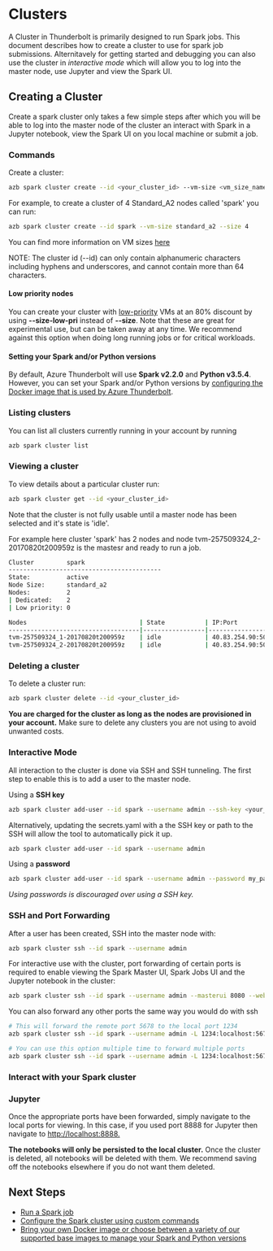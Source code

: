 # Clusters
A Cluster in Thunderbolt is primarily designed to run Spark jobs. This document describes how to create a cluster
to use for spark job submissions. Alternitavely for getting started and debugging you can also use the cluster
in _interactive mode_ which will allow you to log into the master node, use Jupyter and view the Spark UI.

## Creating a Cluster
Create a spark cluster only takes a few simple steps after which you will be
able to log into the master node of the cluster an interact with Spark in a
Jupyter notebook, view the Spark UI on you local machine or submit a job.

### Commands
Create a cluster:

```sh
azb spark cluster create --id <your_cluster_id> --vm-size <vm_size_name> --size <number_of_nodes>
```

For example, to create a cluster of 4 Standard_A2 nodes called 'spark' you can run:
```sh
azb spark cluster create --id spark --vm-size standard_a2 --size 4
```

You can find more information on VM sizes [here](https://docs.microsoft.com/en-us/azure/virtual-machines/linux/sizes)

NOTE: The cluster id (--id) can only contain alphanumeric characters including hyphens and underscores, and cannot contain more than 64 characters.

#### Low priority nodes
You can create your cluster with [low-priority](https://docs.microsoft.com/en-us/azure/batch/batch-low-pri-vms) VMs at an 80% discount by using **--size-low-pri** instead of **--size**. Note that these are great for experimental use, but can be taken away at any time. We recommend against this option when doing long running jobs or for critical workloads.

#### Setting your Spark and/or Python versions
By default, Azure Thunderbolt will use **Spark v2.2.0** and **Python v3.5.4**. However, you can set your Spark and/or Python versions by [configuring the Docker image that is used by Azure Thunderbolt](./12-docker-image.md).

### Listing clusters
You can list all clusters currently running in your account by running

```sh
azb spark cluster list
```

### Viewing a cluster
To view details about a particular cluster run:

```sh
azb spark cluster get --id <your_cluster_id>
```

Note that the cluster is not fully usable until a master node has been selected and it's state is 'idle'.

For example here cluster 'spark' has 2 nodes and node tvm-257509324_2-20170820t200959z is the mastesr and ready to run a job.

```sh
Cluster         spark
------------------------------------------
State:          active
Node Size:      standard_a2
Nodes:          2
| Dedicated:    2
| Low priority: 0

Nodes                               | State           | IP:Port              | Master
------------------------------------|-----------------|----------------------|--------
tvm-257509324_1-20170820t200959z    | idle            | 40.83.254.90:50001   |
tvm-257509324_2-20170820t200959z    | idle            | 40.83.254.90:50000   | *
```

### Deleting a cluster
To delete a cluster run:

```sh
azb spark cluster delete --id <your_cluster_id>
```

__You are charged for the cluster as long as the nodes are provisioned in your account.__ Make sure to delete any clusters you are not using to avoid unwanted costs.

### Interactive Mode
All interaction to the cluster is done via SSH and SSH tunneling. The first step to enable this is to add
a user to the master node.

Using a __SSH key__
```sh
azb spark cluster add-user --id spark --username admin --ssh-key <your_key_OR_path_to_key>
```

Alternatively, updating the secrets.yaml with a the SSH key or path to the SSH will allow the tool to automatically
pick it up.

```sh
azb spark cluster add-user --id spark --username admin
```

Using a __password__
```sh
azb spark cluster add-user --id spark --username admin --password my_password
```

_Using passwords is discouraged over using a SSH key._

### SSH and Port Forwarding
After a user has been created, SSH into the master node with:

```sh
azb spark cluster ssh --id spark --username admin
```

For interactive use with the cluster, port forwarding of certain ports is required to enable viewing the Spark Master UI,
Spark Jobs UI and the Jupyter notebook in the cluster:

```sh
azb spark cluster ssh --id spark --username admin --masterui 8080 --webui 4040 --jupyter 8888
```

You can also forward any other ports the same way you would do with ssh

```sh
# This will forward the remote port 5678 to the local port 1234
azb spark cluster ssh --id spark --username admin -L 1234:localhost:5678

# You can use this option multiple time to forward multiple ports
azb spark cluster ssh --id spark --username admin -L 1234:localhost:5678  -L 1235:localhost:5679
```

### Interact with your Spark cluster

### Jupyter
Once the appropriate ports have been forwarded, simply navigate to the local ports for viewing. In
this case, if you used port 8888 for Jupyter then navigate to [http://localhost:8888.](http://localhost:8888)

__The notebooks will only be persisted to the local cluster.__ Once the cluster is deleted, all notebooks
will be deleted with them. We recommend saving off the notebooks elsewhere if you do not want them
deleted.

## Next Steps
- [Run a Spark job](./20-spark-submit.md)
- [Configure the Spark cluster using custom commands](./11-custom-scripts.md)
- [Bring your own Docker image or choose between a variety of our supported base images to manage your Spark and Python versions](./12-docker-image.md)
